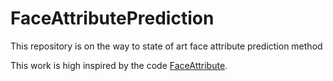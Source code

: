 # FaceAttributePrediction
This repository is on the way to state of art face attribute prediction method

This work is high inspired by the code [FaceAttribute](https://github.com/WynMew/FaceAttribute).
